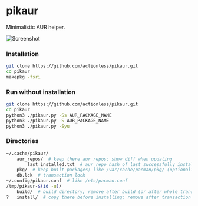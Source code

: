 # pikaur

Minimalistic AUR helper.

![Screenshot](https://github.com/actionless/pikaur/blob/master/screenshot.png "Screenshot")

### Installation

```sh
git clone https://github.com/actionless/pikaur.git
cd pikaur
makepkg -fsri
```


### Run without installation

```sh
git clone https://github.com/actionless/pikaur.git
cd pikaur
python3 ./pikaur.py -Ss AUR_PACKAGE_NAME
python3 ./pikaur.py -S AUR_PACKAGE_NAME
python3 ./pikaur.py -Syu
```


### Directories

```sh
~/.cache/pikaur/
	aur_repos/  # keep there aur repos; show diff when updating
		last_installed.txt  # aur repo hash of last successfully installed package
	pkg/  # keep built packages; like /var/cache/pacman/pkg/ (optional?)
	db.lck  # transaction lock
~/.config/pikaur.conf  # like /etc/pacman.conf
/tmp/pikaur-$(id -u)/
	build/  # build directory; remove after build (or after whole transaction?)
?	install/  # copy there before installing; remove after transaction
```
